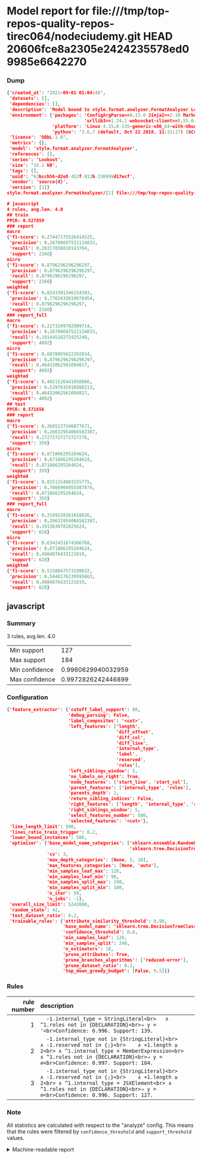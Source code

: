 # Model report for file:///tmp/top-repos-quality-repos-tirec064/nodeciudemy.git HEAD 20606fce8a2305e2424235578ed09985e6642270

### Dump

```json
{'created_at': '2021-09-01 01:04:48',
 'datasets': [],
 'dependencies': [],
 'description': 'Model bound to style.format.analyzer.FormatAnalyzer Lookout analyzer.',
 'environment': {'packages': 'ConfigArgParse==0.13.0 Jinja2==2.10 MarkupSafe==1.1.1 PyStemmer==1.3.0 PyYAML==5.1 Pympler==0.5 SQLAlchemy==1.2.10 SQLAlchemy-Utils==0.33.3 asdf==2.3.2 bblfsh==2.12.7 boto==2.49.0 boto3==1.9.130 botocore==1.12.130 cachetools==2.0.1 certifi==2019.3.9 chardet==3.0.4 clint==0.5.1 docker==3.7.0 docker-pycreds==0.4.0 dulwich==0.19.11 grpcio==1.19.0 grpcio-tools==1.19.0 humanfriendly==4.16.1 humanize==0.5.1 idna==2.8 jmespath==0.9.4 jsonschema==2.6.0 lookout-sdk==0.4.1 lookout-sdk-ml==0.19.0 lookout-style==0.2.0 lz4==2.1.6 modelforge==0.12.1 numpy==1.16.2 packaging==19.0 pandas==0.22.0 pip==19.0.3 protobuf==3.7.0 psycopg2-binary==2.7.5 pygtrie==2.3 pyparsing==2.3.1 python-dateutil==2.8.0 python-igraph==0.7.1.post6 pytz==2019.1 requests==2.21.0 requirements-parser==0.2.0 scikit-learn==0.20.1 scikit-optimize==0.5.2 scipy==1.2.1 semantic-version==2.6.0 setuptools==40.8.0 six==1.12.0 smart-open==1.8.1 sourced-ml==0.8.2 spdx==2.5.0 stringcase==1.2.0 tabulate==0.8.2 tqdm==4.31.1 '
                             'urllib3==1.24.1 websocket-client==0.55.0 xxhash==1.3.0',
                 'platform': 'Linux-4.15.0-135-generic-x86_64-with-Ubuntu-18.04-bionic',
                 'python': '3.6.7 (default, Oct 22 2018, 11:32:17) [GCC 8.2.0]'},
 'license': 'ODbL-1.0',
 'metrics': {},
 'model': 'style.format.analyzer.FormatAnalyzer',
 'references': [],
 'series': 'Lookout',
 'size': '15.1 kB',
 'tags': [],
 'uuid': '63bccb56-d2e8-452f-812b-336999d17ecf',
 'vendor': 'source{d}',
 'version': [1]}
style.format.analyzer.FormatAnalyzer/[1] file:///tmp/top-repos-quality-repos-tirec064/nodeciudemy.git 20606fce8a2305e2424235578ed09985e6642270

# javascript
4 rules, avg.len. 4.0
## train
PPCR: 0.527859
### report
macro
{'f1-score': 0.27447175526414525,
 'precision': 0.26708697521134833,
 'recall': 0.28317836010143704,
 'support': 2160}
micro
{'f1-score': 0.8796296296296297,
 'precision': 0.8796296296296297,
 'recall': 0.8796296296296297,
 'support': 2160}
weighted
{'f1-score': 0.8243301346154303,
 'precision': 0.7763433819978454,
 'recall': 0.8796296296296297,
 'support': 2160}
### report_full
macro
{'f1-score': 0.2173249782909714,
 'precision': 0.26708697521134833,
 'recall': 0.19144518272425248,
 'support': 4092}
micro
{'f1-score': 0.6078055022392834,
 'precision': 0.8796296296296297,
 'recall': 0.46432062561094817,
 'support': 4092}
weighted
{'f1-score': 0.4851526441058866,
 'precision': 0.5197635918508213,
 'recall': 0.46432062561094817,
 'support': 4092}
## test
PPCR: 0.571656
### report
macro
{'f1-score': 0.2685137346077671,
 'precision': 0.26632954066582387,
 'recall': 0.27272727272727276,
 'support': 359}
micro
{'f1-score': 0.871866295264624,
 'precision': 0.871866295264624,
 'recall': 0.871866295264624,
 'support': 359}
weighted
{'f1-score': 0.8151154083155775,
 'precision': 0.7666904955587874,
 'recall': 0.871866295264624,
 'support': 359}
### report_full
macro
{'f1-score': 0.2169158361018826,
 'precision': 0.26632954066582387,
 'recall': 0.1913630781825624,
 'support': 628}
micro
{'f1-score': 0.6342451874366768,
 'precision': 0.871866295264624,
 'recall': 0.4984076433121019,
 'support': 628}
weighted
{'f1-score': 0.5158047573199032,
 'precision': 0.5440176239595663,
 'recall': 0.4984076433121019,
 'support': 628}
```

## javascript
### Summary
3 rules, avg.len. 4.0

| | |
|-|-|
|Min support|127|
|Max support|184|
|Min confidence|0.9960629940032959|
|Max confidence|0.9972826242446899|

### Configuration

```json
{'feature_extractor': {'cutoff_label_support': 80,
                       'debug_parsing': False,
                       'label_composites': '<cut>',
                       'left_features': ['length',
                                         'diff_offset',
                                         'diff_col',
                                         'diff_line',
                                         'internal_type',
                                         'label',
                                         'reserved',
                                         'roles'],
                       'left_siblings_window': 5,
                       'no_labels_on_right': True,
                       'node_features': ['start_line', 'start_col'],
                       'parent_features': ['internal_type', 'roles'],
                       'parents_depth': 2,
                       'return_sibling_indices': False,
                       'right_features': ['length', 'internal_type', 'reserved', 'roles'],
                       'right_siblings_window': 5,
                       'select_features_number': 500,
                       'selected_features': '<cut>'},
 'line_length_limit': 500,
 'lines_ratio_train_trigger': 0.2,
 'lower_bound_instances': 500,
 'optimizer': {'base_model_name_categories': ['sklearn.ensemble.RandomForestClassifier',
                                              'sklearn.tree.DecisionTreeClassifier'],
               'cv': 3,
               'max_depth_categories': [None, 5, 10],
               'max_features_categories': [None, 'auto'],
               'min_samples_leaf_max': 120,
               'min_samples_leaf_min': 90,
               'min_samples_split_max': 240,
               'min_samples_split_min': 180,
               'n_iter': 50,
               'n_jobs': -1},
 'overall_size_limit': 5242880,
 'random_state': 42,
 'test_dataset_ratio': 0.2,
 'trainable_rules': {'attribute_similarity_threshold': 0.98,
                     'base_model_name': 'sklearn.tree.DecisionTreeClassifier',
                     'confidence_threshold': 0.8,
                     'min_samples_leaf': 120,
                     'min_samples_split': 240,
                     'n_estimators': 10,
                     'prune_attributes': True,
                     'prune_branches_algorithms': ['reduced-error'],
                     'prune_dataset_ratio': 0.2,
                     'top_down_greedy_budget': [False, 0.5]}}
```

### Rules

| rule number | description |
|----:|:-----|
| 1 | `  -1.internal_type = StringLiteral<br>	∧ ^1.roles not in {DECLARATION}<br>⇒ y = '<br>Confidence: 0.996. Support: 139.` |
| 2 | `  -1.internal_type not in {StringLiteral}<br>	∧ -1.reserved not in {;}<br>	∧ +1.length ≥ 2<br>	∧ ^1.internal_type = MemberExpression<br>	∧ ^1.roles not in {DECLARATION}<br>⇒ y = ∅<br>Confidence: 0.997. Support: 184.` |
| 3 | `  -1.internal_type not in {StringLiteral}<br>	∧ -1.reserved not in {;}<br>	∧ +1.length ≥ 2<br>	∧ ^1.internal_type = JSXElement<br>	∧ ^1.roles not in {DECLARATION}<br>⇒ y = ∅<br>Confidence: 0.996. Support: 127.` |

### Note
All statistics are calculated with respect to the "analyze" config. This means that the rules were filtered by
`confidence_threshold` and `support_threshold` values.

<details>
    <summary>Machine-readable report</summary>
```json
{"javascript": {"avg_rule_len": 4.0, "max_conf": 0.9972826242446899, "max_support": 184, "min_conf": 0.9960629940032959, "min_support": 127, "num_rules": 3}}
```
</details>
